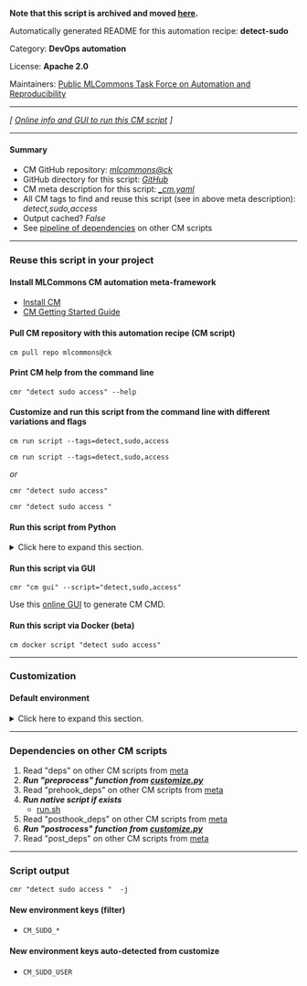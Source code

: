 **Note that this script is archived and moved [here](https://github.com/mlcommons/cm4mlops/tree/main/script/detect-sudo).**



Automatically generated README for this automation recipe: **detect-sudo**

Category: **DevOps automation**

License: **Apache 2.0**

Maintainers: [Public MLCommons Task Force on Automation and Reproducibility](https://github.com/mlcommons/ck/blob/master/docs/taskforce.md)

---
*[ [Online info and GUI to run this CM script](https://access.cknowledge.org/playground/?action=scripts&name=detect-sudo,1d47ffc556e248dc) ]*

---
#### Summary

* CM GitHub repository: *[mlcommons@ck](https://github.com/mlcommons/ck/tree/dev/cm-mlops)*
* GitHub directory for this script: *[GitHub](https://github.com/mlcommons/ck/tree/dev/cm-mlops/script/detect-sudo)*
* CM meta description for this script: *[_cm.yaml](_cm.yaml)*
* All CM tags to find and reuse this script (see in above meta description): *detect,sudo,access*
* Output cached? *False*
* See [pipeline of dependencies](#dependencies-on-other-cm-scripts) on other CM scripts


---
### Reuse this script in your project

#### Install MLCommons CM automation meta-framework

* [Install CM](https://access.cknowledge.org/playground/?action=install)
* [CM Getting Started Guide](https://github.com/mlcommons/ck/blob/master/docs/getting-started.md)

#### Pull CM repository with this automation recipe (CM script)

```cm pull repo mlcommons@ck```

#### Print CM help from the command line

````cmr "detect sudo access" --help````

#### Customize and run this script from the command line with different variations and flags

`cm run script --tags=detect,sudo,access`

`cm run script --tags=detect,sudo,access `

*or*

`cmr "detect sudo access"`

`cmr "detect sudo access " `


#### Run this script from Python

<details>
<summary>Click here to expand this section.</summary>

```python

import cmind

r = cmind.access({'action':'run'
                  'automation':'script',
                  'tags':'detect,sudo,access'
                  'out':'con',
                  ...
                  (other input keys for this script)
                  ...
                 })

if r['return']>0:
    print (r['error'])

```

</details>


#### Run this script via GUI

```cmr "cm gui" --script="detect,sudo,access"```

Use this [online GUI](https://cKnowledge.org/cm-gui/?tags=detect,sudo,access) to generate CM CMD.

#### Run this script via Docker (beta)

`cm docker script "detect sudo access" `

___
### Customization

#### Default environment

<details>
<summary>Click here to expand this section.</summary>

These keys can be updated via `--env.KEY=VALUE` or `env` dictionary in `@input.json` or using script flags.


</details>

___
### Dependencies on other CM scripts


  1. Read "deps" on other CM scripts from [meta](https://github.com/mlcommons/ck/tree/dev/cm-mlops/script/detect-sudo/_cm.yaml)
  1. ***Run "preprocess" function from [customize.py](https://github.com/mlcommons/ck/tree/dev/cm-mlops/script/detect-sudo/customize.py)***
  1. Read "prehook_deps" on other CM scripts from [meta](https://github.com/mlcommons/ck/tree/dev/cm-mlops/script/detect-sudo/_cm.yaml)
  1. ***Run native script if exists***
     * [run.sh](https://github.com/mlcommons/ck/tree/dev/cm-mlops/script/detect-sudo/run.sh)
  1. Read "posthook_deps" on other CM scripts from [meta](https://github.com/mlcommons/ck/tree/dev/cm-mlops/script/detect-sudo/_cm.yaml)
  1. ***Run "postrocess" function from [customize.py](https://github.com/mlcommons/ck/tree/dev/cm-mlops/script/detect-sudo/customize.py)***
  1. Read "post_deps" on other CM scripts from [meta](https://github.com/mlcommons/ck/tree/dev/cm-mlops/script/detect-sudo/_cm.yaml)

___
### Script output
`cmr "detect sudo access "  -j`
#### New environment keys (filter)

* `CM_SUDO_*`
#### New environment keys auto-detected from customize

* `CM_SUDO_USER`
